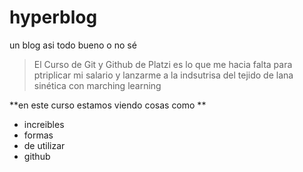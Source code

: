 # hyperblog
un blog asi todo bueno o no sé
>El Curso de Git y Github de Platzi es lo que me hacia falta para ptriplicar mi salario y lanzarme a la indsutrisa del tejido de lana sinética con marching learning

**en este curso estamos viendo cosas como **
* increibles
* formas
* de utilizar
* github